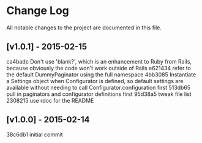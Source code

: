 Change Log
==========

All notable changes to the project are documented in this file.

[v1.0.1] - 2015-02-15
--------------------

ca4badc Don't use 'blank?', which is an enhancement to Ruby from Rails, because obviously the code won't work outside of Rails
e621434 refer to the default DummyPaginator using the full namespace
4bb3085 Instantiate a Settings object when Configurator is defined, so default settings are available without needing to call Configurator.configuration first
513db65 pull in paginators and configurator definitions first
95d38a5 tweak file list
2308215 use rdoc for the README

[v1.0.0] - 2015-02-14
--------------------

38c6db1 initial commit

